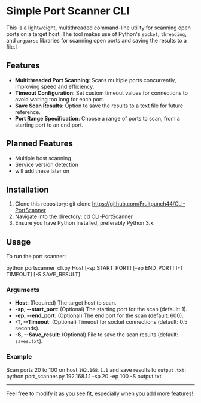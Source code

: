 

# Simple Port Scanner CLI
This is a lightweight, multithreaded command-line utility for scanning open ports on a target host. The tool makes use of Python's `socket`, `threading`, and `argparse` libraries for scanning open ports and saving the results to a file.I

## Features
- **Multithreaded Port Scanning**: Scans multiple ports concurrently, improving speed and efficiency.
- **Timeout Configuration**: Set custom timeout values for connections to avoid waiting too long for each port.
- **Save Scan Results**: Option to save the results to a text file for future reference.
- **Port Range Specification**: Choose a range of ports to scan, from a starting port to an end port.

## Planned Features
- Multiple host scanning
- Service version detection
- will add these later on

## Installation

1. Clone this repository:
    git clone https://github.com/Fruitpunch44/CLI-PortScanner
2. Navigate into the directory:
    cd CLI-PortScanner
3. Ensure you have Python installed, preferably Python 3.x.

## Usage

To run the port scanner:

python portscanner_cli.py Host [-sp START_PORT] [-ep END_PORT] [-T TIMEOUT] [-S SAVE_RESULT]

### Arguments
- **Host**: (Required) The target host to scan.
- **-sp, --start_port**: (Optional) The starting port for the scan (default: 1).
- **-ep, --end_port**: (Optional) The end port for the scan (default: 600).
- **-T, --Timeout**: (Optional) Timeout for socket connections (default: 0.5 seconds).
- **-S, --Save_result**: (Optional) File to save the scan results (default: `saves.txt`).

### Example

Scan ports 20 to 100 on host `192.168.1.1` and save results to `output.txt`:
python port_scanner.py 192.168.1.1 -sp 20 -ep 100 -S output.txt

---

Feel free to modify it as you see fit, especially when you add more features!
